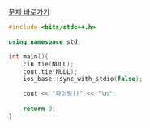 [문제 바로가기](https://boj.kr/15962)

```c++
#include <bits/stdc++.h>

using namespace std;

int main(){
    cin.tie(NULL);
    cout.tie(NULL);
    ios_base::sync_with_stdio(false);

    cout << "파이팅!!" << "\n";
    
    return 0;
}
```